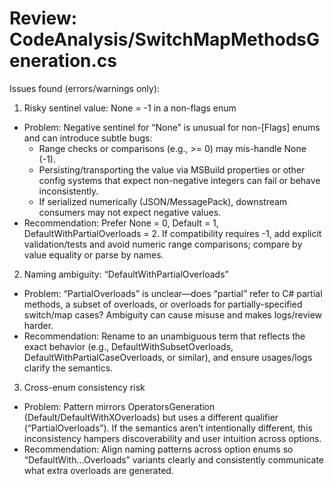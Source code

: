 # Review: CodeAnalysis/SwitchMapMethodsGeneration.cs

Issues found (errors/warnings only):

1) Risky sentinel value: None = -1 in a non-flags enum
- Problem: Negative sentinel for “None” is unusual for non-[Flags] enums and can introduce subtle bugs:
  - Range checks or comparisons (e.g., >= 0) may mis-handle None (-1).
  - Persisting/transporting the value via MSBuild properties or other config systems that expect non-negative integers can fail or behave inconsistently.
  - If serialized numerically (JSON/MessagePack), downstream consumers may not expect negative values.
- Recommendation: Prefer None = 0, Default = 1, DefaultWithPartialOverloads = 2. If compatibility requires -1, add explicit validation/tests and avoid numeric range comparisons; compare by value equality or parse by names.

2) Naming ambiguity: “DefaultWithPartialOverloads”
- Problem: “PartialOverloads” is unclear—does “partial” refer to C# partial methods, a subset of overloads, or overloads for partially-specified switch/map cases? Ambiguity can cause misuse and makes logs/review harder.
- Recommendation: Rename to an unambiguous term that reflects the exact behavior (e.g., DefaultWithSubsetOverloads, DefaultWithPartialCaseOverloads, or similar), and ensure usages/logs clarify the semantics.

3) Cross-enum consistency risk
- Problem: Pattern mirrors OperatorsGeneration (Default/DefaultWithXOverloads) but uses a different qualifier (“PartialOverloads”). If the semantics aren’t intentionally different, this inconsistency hampers discoverability and user intuition across options.
- Recommendation: Align naming patterns across option enums so “DefaultWith…Overloads” variants clearly and consistently communicate what extra overloads are generated.
